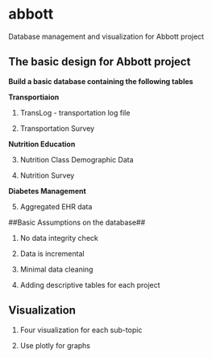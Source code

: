 # abbott
Database management and visualization for Abbott project

## The basic design for Abbott project ##

**Build a basic database containing the following tables**

**Transportiaion**

1. TransLog - transportation log file

2. Transportation Survey 

**Nutrition Education**

3. Nutrition Class Demographic Data

4. Nutrition Survey

**Diabetes Management**

5. Aggregated EHR data

##Basic Assumptions on the database##

1. No data integrity check

2. Data is incremental

3. Minimal data cleaning 

4. Adding descriptive tables for each project

## Visualization ##

1. Four visualization for each sub-topic

2. Use plotly for graphs
